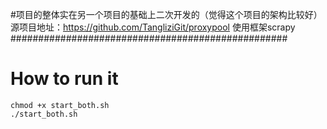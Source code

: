 #项目的整体实在另一个项目的基础上二次开发的（觉得这个项目的架构比较好）
源项目地址：https://github.com/TangliziGit/proxypool
使用框架scrapy
##################################################



# How to run it
```
chmod +x start_both.sh
./start_both.sh
```
